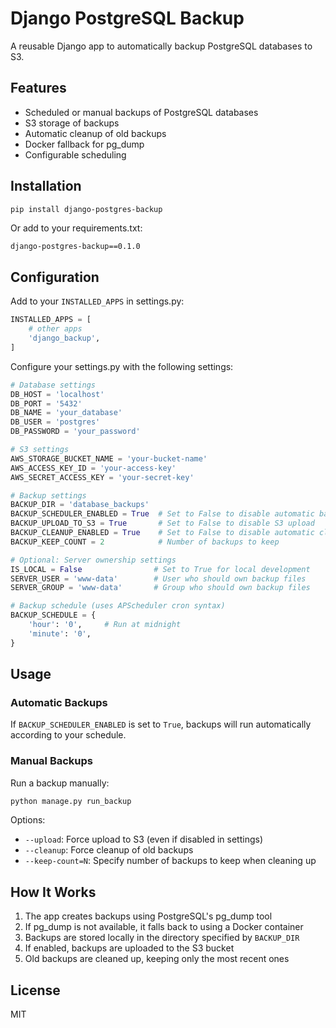 # Django PostgreSQL Backup

A reusable Django app to automatically backup PostgreSQL databases to S3.

## Features

- Scheduled or manual backups of PostgreSQL databases
- S3 storage of backups
- Automatic cleanup of old backups
- Docker fallback for pg_dump
- Configurable scheduling

## Installation

```bash
pip install django-postgres-backup
```

Or add to your requirements.txt:

```
django-postgres-backup==0.1.0
```

## Configuration

Add to your `INSTALLED_APPS` in settings.py:

```python
INSTALLED_APPS = [
    # other apps
    'django_backup',
]
```

Configure your settings.py with the following settings:

```python
# Database settings
DB_HOST = 'localhost'
DB_PORT = '5432'
DB_NAME = 'your_database'
DB_USER = 'postgres'
DB_PASSWORD = 'your_password'

# S3 settings
AWS_STORAGE_BUCKET_NAME = 'your-bucket-name'
AWS_ACCESS_KEY_ID = 'your-access-key'
AWS_SECRET_ACCESS_KEY = 'your-secret-key'

# Backup settings
BACKUP_DIR = 'database_backups'
BACKUP_SCHEDULER_ENABLED = True  # Set to False to disable automatic backups
BACKUP_UPLOAD_TO_S3 = True       # Set to False to disable S3 upload
BACKUP_CLEANUP_ENABLED = True    # Set to False to disable automatic cleanup
BACKUP_KEEP_COUNT = 2            # Number of backups to keep

# Optional: Server ownership settings
IS_LOCAL = False                # Set to True for local development
SERVER_USER = 'www-data'        # User who should own backup files
SERVER_GROUP = 'www-data'       # Group who should own backup files

# Backup schedule (uses APScheduler cron syntax)
BACKUP_SCHEDULE = {
    'hour': '0',     # Run at midnight
    'minute': '0',
}
```

## Usage

### Automatic Backups

If `BACKUP_SCHEDULER_ENABLED` is set to `True`, backups will run automatically according to your schedule.

### Manual Backups

Run a backup manually:

```bash
python manage.py run_backup
```

Options:
- `--upload`: Force upload to S3 (even if disabled in settings)
- `--cleanup`: Force cleanup of old backups
- `--keep-count=N`: Specify number of backups to keep when cleaning up

## How It Works

1. The app creates backups using PostgreSQL's pg_dump tool
2. If pg_dump is not available, it falls back to using a Docker container
3. Backups are stored locally in the directory specified by `BACKUP_DIR`
4. If enabled, backups are uploaded to the S3 bucket
5. Old backups are cleaned up, keeping only the most recent ones

## License

MIT